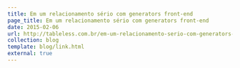 ```yaml
---
title: Em um relacionamento sério com generators front-end
page_title: Em um relacionamento sério com generators front-end
date: 2015-02-06
url: http://tableless.com.br/em-um-relacionamento-serio-com-generators-front-end-parte-3/
collection: blog
template: blog/link.html
external: true
---
```


